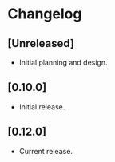 # Changelog

## [Unreleased]

- Initial planning and design.

## [0.10.0]

- Initial release.

## [0.12.0]

- Current release.

